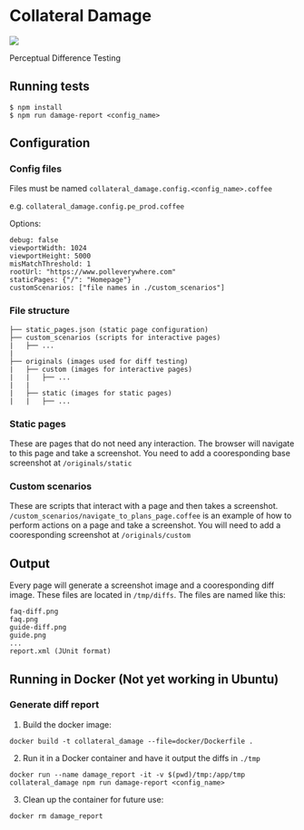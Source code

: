 # Collateral Damage

![](http://cdn.dstv.com/mms.dstv.com/content/images/dstv/201011/lg/bom_collateral_damage.jpg)

Perceptual Difference Testing

## Running tests

    $ npm install
    $ npm run damage-report <config_name>

## Configuration

### Config files

Files must be named `collateral_damage.config.<config_name>.coffee`

e.g. `collateral_damage.config.pe_prod.coffee`

Options:

    debug: false
    viewportWidth: 1024
    viewportHeight: 5000
    misMatchThreshold: 1
    rootUrl: "https://www.polleverywhere.com"
    staticPages: {"/": "Homepage"}
    customScenarios: ["file names in ./custom_scenarios"]

### File structure
    
    ├── static_pages.json (static page configuration)
    ├── custom_scenarios (scripts for interactive pages)
    |   ├── ...
    |
    ├── originals (images used for diff testing)
    |   ├── custom (images for interactive pages)
    |   |   ├── ...
    |   |
    |   ├── static (images for static pages)
    |   |   ├── ...

### Static pages

These are pages that do not need any interaction. The browser will navigate to this page and take a screenshot. You need to add a cooresponding base screenshot at `/originals/static`

### Custom scenarios

These are scripts that interact with a page and then takes a screenshot. `/custom_scenarios/navigate_to_plans_page.coffee` is an example of how to perform actions on a page and take a screenshot. You will need to add a cooresponding screenshot at `/originals/custom`

## Output

Every page will generate a screenshot image and a cooresponding diff image. These files are located in `/tmp/diffs`. The files are named like this:

    faq-diff.png
    faq.png
    guide-diff.png
    guide.png
    ...
    report.xml (JUnit format)

## Running in Docker (Not yet working in Ubuntu)

### Generate diff report

1. Build the docker image:

  `docker build -t collateral_damage --file=docker/Dockerfile .`

2. Run it in a Docker container and have it output the diffs in `./tmp`

  `docker run --name damage_report -it -v $(pwd)/tmp:/app/tmp collateral_damage npm run damage-report <config_name>`

3. Clean up the container for future use:

  `docker rm damage_report`

